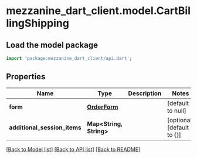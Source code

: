 # mezzanine_dart_client.model.CartBillingShipping

## Load the model package
```dart
import 'package:mezzanine_dart_client/api.dart';
```

## Properties
Name | Type | Description | Notes
------------ | ------------- | ------------- | -------------
**form** | [**OrderForm**](OrderForm.md) |  | [default to null]
**additional_session_items** | **Map&lt;String, String&gt;** |  | [optional] [default to {}]

[[Back to Model list]](../README.md#documentation-for-models) [[Back to API list]](../README.md#documentation-for-api-endpoints) [[Back to README]](../README.md)


